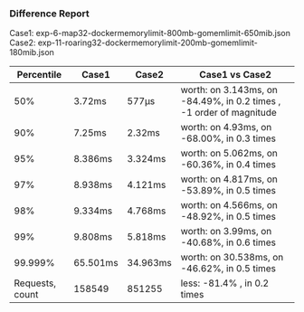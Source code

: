 ### Difference Report
Case1: exp-6-map32-dockermemorylimit-800mb-gomemlimit-650mib.json
Case2: exp-11-roaring32-dockermemorylimit-200mb-gomemlimit-180mib.json

|Percentile|Case1|Case2|Case1 vs Case2|
|---|---|---|---|
|50%|3.72ms|577µs|worth: on 3.143ms, on -84.49%, in 0.2 times , -1 order of magnitude|
|90%|7.25ms|2.32ms|worth: on 4.93ms, on -68.00%, in 0.3 times |
|95%|8.386ms|3.324ms|worth: on 5.062ms, on -60.36%, in 0.4 times |
|97%|8.938ms|4.121ms|worth: on 4.817ms, on -53.89%, in 0.5 times |
|98%|9.334ms|4.768ms|worth: on 4.566ms, on -48.92%, in 0.5 times |
|99%|9.808ms|5.818ms|worth: on 3.99ms, on -40.68%, in 0.6 times |
|99.999%|65.501ms|34.963ms|worth: on 30.538ms, on -46.62%, in 0.5 times |
|Requests, count|158549|851255|less: -81.4% , in 0.2 times |
